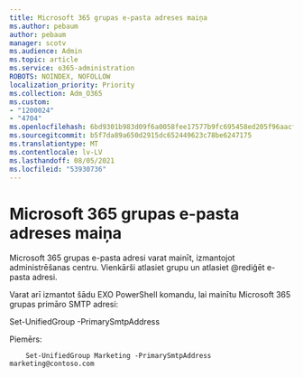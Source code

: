 ```yaml
---
title: Microsoft 365 grupas e-pasta adreses maiņa
ms.author: pebaum
author: pebaum
manager: scotv
ms.audience: Admin
ms.topic: article
ms.service: o365-administration
ROBOTS: NOINDEX, NOFOLLOW
localization_priority: Priority
ms.collection: Adm_O365
ms.custom:
- "1200024"
- "4704"
ms.openlocfilehash: 6bd9301b983d09f6a0058fee17577b9fc695458ed205f96aacf79a87e4a91e34
ms.sourcegitcommit: b5f7da89a650d2915dc652449623c78be6247175
ms.translationtype: MT
ms.contentlocale: lv-LV
ms.lasthandoff: 08/05/2021
ms.locfileid: "53930736"
---
```

# <a name="change-email-address-of-a-microsoft-365-group"></a>Microsoft 365 grupas e-pasta adreses maiņa

Microsoft 365 grupas e-pasta adresi varat mainīt, izmantojot administrēšanas centru. Vienkārši atlasiet grupu un atlasiet @rediģēt e-pasta adresi.

Varat arī izmantot šādu EXO PowerShell komandu, lai mainītu Microsoft 365 grupas primāro SMTP adresi:

Set-UnifiedGroup <Group Name> -PrimarySmtpAddress <new SMTP Address>

Piemērs:

```
    Set-UnifiedGroup Marketing -PrimarySmtpAddress marketing@contoso.com
```
